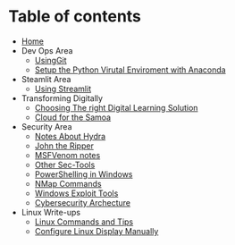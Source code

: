 # Table of contents

* [Home](README.md)
* Dev Ops Area
  * [UsingGit](usinggit.md)
  * [Setup the Python Virutal Enviroment with Anaconda](install\_anaconda\_pythonvirtualenv.md)
* Steamlit Area
  * [Using Streamlit](using\_streamlit.md)
* Transforming Digitally 
  * [Choosing The right Digital Learning Solution](choosing-the-right-digital-learning-solution.md)
  * [Cloud for the Samoa](cloud-for-the-samoa.md)
* Security Area
  * [Notes About Hydra](hydra_notes.md)
  * [John the Ripper](John-the-Ripper-notes.md)
  * [MSFVenom notes](msfvenom_notes.md)
  * [Other Sec-Tools](OtherSecTools.md)
  * [PowerShelling in Windows](Powershelling_in_Windows.md)
  * [NMap Commands](useful_Nmap_Commands.md)
  * [Windows Exploit Tools](Windows_Exploit_tools.md)
  * [Cybersecurity Archecture](Cybersecurity_Architechture_Notes.md)
* Linux Write-ups 
  * [Linux Commands and Tips](LinuxTipsandTools.md)
  * [Configure Linux Display Manually](Manual_graphicDisplaySetting_Linux.md)